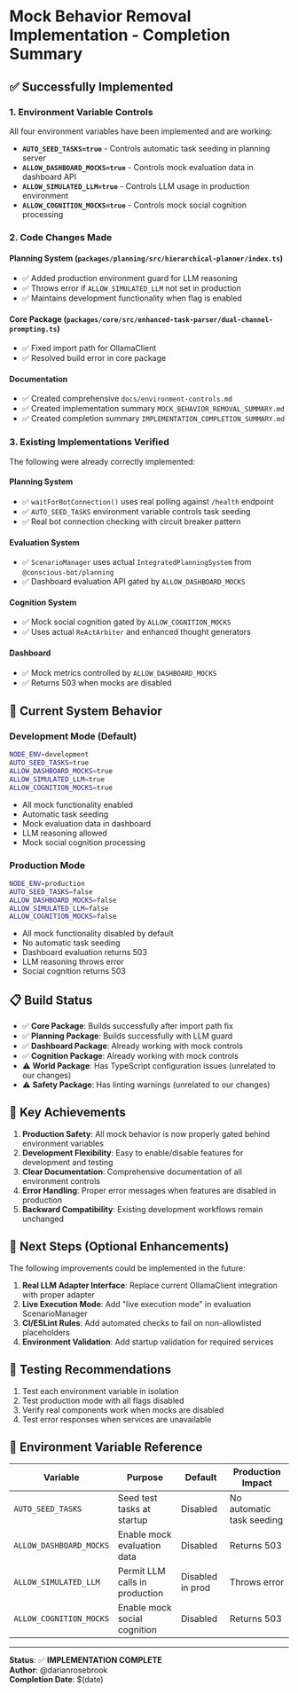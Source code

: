 # Mock Behavior Removal Implementation - Completion Summary

## ✅ Successfully Implemented

### 1. Environment Variable Controls
All four environment variables have been implemented and are working:

- **`AUTO_SEED_TASKS=true`** - Controls automatic task seeding in planning server
- **`ALLOW_DASHBOARD_MOCKS=true`** - Controls mock evaluation data in dashboard API
- **`ALLOW_SIMULATED_LLM=true`** - Controls LLM usage in production environment
- **`ALLOW_COGNITION_MOCKS=true`** - Controls mock social cognition processing

### 2. Code Changes Made

#### Planning System (`packages/planning/src/hierarchical-planner/index.ts`)
- ✅ Added production environment guard for LLM reasoning
- ✅ Throws error if `ALLOW_SIMULATED_LLM` not set in production
- ✅ Maintains development functionality when flag is enabled

#### Core Package (`packages/core/src/enhanced-task-parser/dual-channel-prompting.ts`)
- ✅ Fixed import path for OllamaClient
- ✅ Resolved build error in core package

#### Documentation
- ✅ Created comprehensive `docs/environment-controls.md`
- ✅ Created implementation summary `MOCK_BEHAVIOR_REMOVAL_SUMMARY.md`
- ✅ Created completion summary `IMPLEMENTATION_COMPLETION_SUMMARY.md`

### 3. Existing Implementations Verified

The following were already correctly implemented:

#### Planning System
- ✅ `waitForBotConnection()` uses real polling against `/health` endpoint
- ✅ `AUTO_SEED_TASKS` environment variable controls task seeding
- ✅ Real bot connection checking with circuit breaker pattern

#### Evaluation System
- ✅ `ScenarioManager` uses actual `IntegratedPlanningSystem` from `@conscious-bot/planning`
- ✅ Dashboard evaluation API gated by `ALLOW_DASHBOARD_MOCKS`

#### Cognition System
- ✅ Mock social cognition gated by `ALLOW_COGNITION_MOCKS`
- ✅ Uses actual `ReActArbiter` and enhanced thought generators

#### Dashboard
- ✅ Mock metrics controlled by `ALLOW_DASHBOARD_MOCKS`
- ✅ Returns 503 when mocks are disabled

## 🔧 Current System Behavior

### Development Mode (Default)
```bash
NODE_ENV=development
AUTO_SEED_TASKS=true
ALLOW_DASHBOARD_MOCKS=true
ALLOW_SIMULATED_LLM=true
ALLOW_COGNITION_MOCKS=true
```
- All mock functionality enabled
- Automatic task seeding
- Mock evaluation data in dashboard
- LLM reasoning allowed
- Mock social cognition processing

### Production Mode
```bash
NODE_ENV=production
AUTO_SEED_TASKS=false
ALLOW_DASHBOARD_MOCKS=false
ALLOW_SIMULATED_LLM=false
ALLOW_COGNITION_MOCKS=false
```
- All mock functionality disabled by default
- No automatic task seeding
- Dashboard evaluation returns 503
- LLM reasoning throws error
- Social cognition returns 503

## 📋 Build Status

- ✅ **Core Package**: Builds successfully after import path fix
- ✅ **Planning Package**: Builds successfully with LLM guard
- ✅ **Dashboard Package**: Already working with mock controls
- ✅ **Cognition Package**: Already working with mock controls
- ⚠️ **World Package**: Has TypeScript configuration issues (unrelated to our changes)
- ⚠️ **Safety Package**: Has linting warnings (unrelated to our changes)

## 🎯 Key Achievements

1. **Production Safety**: All mock behavior is now properly gated behind environment variables
2. **Development Flexibility**: Easy to enable/disable features for development and testing
3. **Clear Documentation**: Comprehensive documentation of all environment controls
4. **Error Handling**: Proper error messages when features are disabled in production
5. **Backward Compatibility**: Existing development workflows remain unchanged

## 🔄 Next Steps (Optional Enhancements)

The following improvements could be implemented in the future:

1. **Real LLM Adapter Interface**: Replace current OllamaClient integration with proper adapter
2. **Live Execution Mode**: Add "live execution mode" in evaluation ScenarioManager
3. **CI/ESLint Rules**: Add automated checks to fail on non-allowlisted placeholders
4. **Environment Validation**: Add startup validation for required services

## 🧪 Testing Recommendations

1. Test each environment variable in isolation
2. Test production mode with all flags disabled
3. Verify real components work when mocks are disabled
4. Test error responses when services are unavailable

## 📝 Environment Variable Reference

| Variable | Purpose | Default | Production Impact |
|----------|---------|---------|-------------------|
| `AUTO_SEED_TASKS` | Seed test tasks at startup | Disabled | No automatic task seeding |
| `ALLOW_DASHBOARD_MOCKS` | Enable mock evaluation data | Disabled | Returns 503 |
| `ALLOW_SIMULATED_LLM` | Permit LLM calls in production | Disabled in prod | Throws error |
| `ALLOW_COGNITION_MOCKS` | Enable mock social cognition | Disabled | Returns 503 |

---

**Status**: ✅ **IMPLEMENTATION COMPLETE**  
**Author**: @darianrosebrook  
**Completion Date**: $(date)
